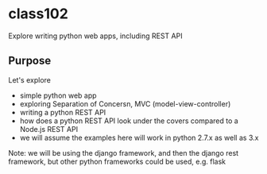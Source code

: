 # class102
Explore writing python web apps, including REST API

## Purpose
Let's explore
* simple python web app
* exploring Separation of Concersn, MVC (model-view-controller)
* writing a python REST API
* how does a python REST API look under the covers compared to a Node.js REST API
* we will assume the examples here will work in python 2.7.x as well as 3.x

Note: we will be using the django framework, and then the django rest framework, but
other python frameworks could be used, e.g. flask
